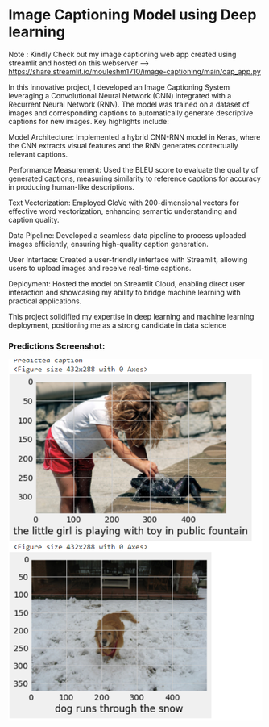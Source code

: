 # Image Captioning Model using Deep learning

Note : Kindly Check out my image captioning web app created using streamlit 
and hosted on this webserver --> https://share.streamlit.io/mouleshm1710/image-captioning/main/cap_app.py

In this innovative project, I developed an Image Captioning System leveraging a Convolutional Neural Network (CNN) integrated with a Recurrent Neural Network (RNN). The model was trained on a dataset of images and corresponding captions to automatically generate descriptive captions for new images. Key highlights include:


Model Architecture: Implemented a hybrid CNN-RNN model in Keras, where the CNN extracts visual features and the RNN generates contextually relevant captions.

Performance Measurement: Used the BLEU score to evaluate the quality of generated captions, measuring similarity to reference captions for accuracy in producing human-like descriptions.

Text Vectorization: Employed GloVe with 200-dimensional vectors for effective word vectorization, enhancing semantic understanding and caption quality.

Data Pipeline: Developed a seamless data pipeline to process uploaded images efficiently, ensuring high-quality caption generation.

User Interface: Created a user-friendly interface with Streamlit, allowing users to upload images and receive real-time captions.

Deployment: Hosted the model on Streamlit Cloud, enabling direct user interaction and showcasing my ability to bridge machine learning with practical applications.

This project solidified my expertise in deep learning and machine learning deployment, positioning me as a strong candidate in data science

### Predictions Screenshot:

![alt_text](captions_prediction_screenshot.png)
